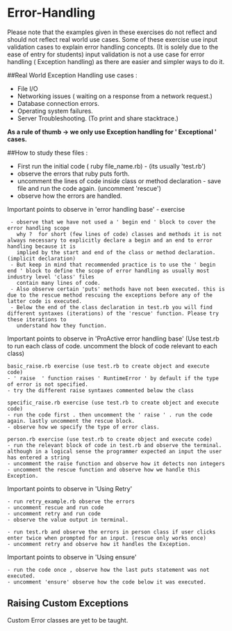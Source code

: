 # Error-Handling

Please note that the examples given in these exercises do not reflect and should not reflect real world use cases.
Some of these exercise use input validation cases to explain error handling concepts. (It is solely due to the ease of entry for students)
input validation is not a use case for error handling ( Exception handling) as there are easier and simpler ways to do it.

##Real World Exception Handling use cases :

- File I/O
- Networking issues ( waiting on a response from a network request.)
- Database connection errors.
- Operating system failures.
- Server Troubleshooting. (To print and share stacktrace.)

**As a rule of thumb -> we only use Exception handling for ' Exceptional ' cases.**


##How to study these files :

- First run the initial code ( ruby file_name.rb)  - (its usually 'test.rb')
- observe the errors that ruby puts forth.
- uncomment the lines of code inside class or method declaration - save file and run the code again. (uncomment 'rescue')
- observe how the errors are handled.

Important points to observe in 'error handling base' - exercise

     - observe that we have not used a ' begin end ' block to cover the error handling scope
       why ?  for short (few lines of code) classes and methods it is not always necessary to explicitly declare a begin and an end to error handling because it is  
       implied by the start and end of the class or method declaration. (implicit declaration)
     - But keep in mind that recommended practice is to use the ' begin end ' block to define the scope of error handling as usually most industry level 'class' files
       contain many lines of code.
     - Also observe certain 'puts' methods have not been executed. this is due to the rescue method rescuing the exceptions before any of the latter code is executed.
     - Below the end of the class declaration in test.rb you will find different syntaxes (iterations) of the 'rescue' function. Please try these iterations to
       understand how they function.

Important points to observe in 'ProActive error handling base' (Use test.rb to run each class of code. uncomment the block of code relevant to each class)

    basic_raise.rb exercise (use test.rb to create object and execute code)
    - ' raise  ' function raises ' RuntimeError ' by default if the type of error is not specified.
    - try the different raise syntaxes commented below the class

    specific_raise.rb exercise (use test.rb to create object and execute code)
    - run the code first . then uncomment the ' raise ' . run the code again. lastly uncomment the rescue block.
    - observe how we specify the type of error class.

    person.rb exercise (use test.rb to create object and execute code)
    - run the relevant block of code in test.rb and observe the terminal. although in a logical sense the programmer expected an input the user has entered a string
    - uncomment the raise function and observe how it detects non integers
    - uncomment the rescue function and observe how we handle this Exception.

Important points to observe in 'Using Retry'

    - run retry_example.rb observe the errors
    - uncomment rescue and run code
    - uncomment retry and run code
    - observe the value output in terminal.

    - run test.rb and observe the errors in person class if user clicks enter twice when prompted for an input. (rescue only works once)
    - uncomment retry and observe how it handles the Exception.

Important points to observe in 'Using ensure'

    - run the code once , observe how the last puts statement was not executed.
    - uncomment 'ensure' observe how the code below it was executed.


## Raising Custom Exceptions

Custom Error classes are yet to be taught.
